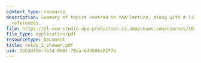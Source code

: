 ```yaml
---
content_type: resource
description: Summary of topics covered in the lecture, along with a list of bibliographic
  references.
file: https://ol-ocw-studio-app-production.s3.amazonaws.com/courses/10-492-1-integrated-chemical-engineering-topics-i-process-control-by-design-fall-2004/13b3df56fb34060f78da643586a0277e_notes_1_shower.pdf
file_type: application/pdf
resourcetype: Document
title: notes_1_shower.pdf
uid: 13b3df56-fb34-060f-78da-643586a0277e
---
```

